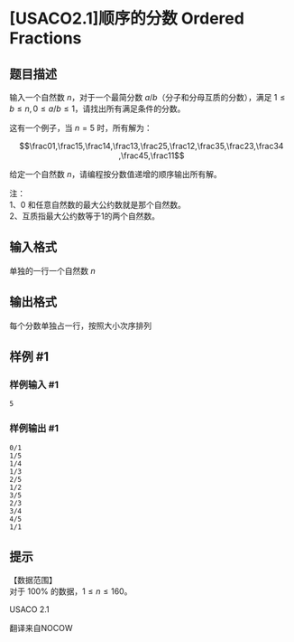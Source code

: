 # [USACO2.1]顺序的分数 Ordered Fractions

## 题目描述

输入一个自然数 $n$，对于一个最简分数 $a/b$（分子和分母互质的分数），满足 $1 \le b \le n,0 \le a/b \le 1$，请找出所有满足条件的分数。

这有一个例子，当 $n=5$ 时，所有解为：

$$\frac01,\frac15,\frac14,\frac13,\frac25,\frac12,\frac35,\frac23,\frac34 ,\frac45,\frac11$$

给定一个自然数 $n$，请编程按分数值递增的顺序输出所有解。
 
注：   
1、$0$ 和任意自然数的最大公约数就是那个自然数。    
2、互质指最大公约数等于1的两个自然数。


## 输入格式

单独的一行一个自然数 $n$


## 输出格式

每个分数单独占一行，按照大小次序排列


## 样例 #1

### 样例输入 #1
```
5
```

### 样例输出 #1

```
0/1
1/5
1/4
1/3
2/5
1/2
3/5
2/3
3/4
4/5
1/1
```

## 提示

【数据范围】    
对于 $100\%$ 的数据，$1\le n \le 160$。

USACO 2.1

翻译来自NOCOW

